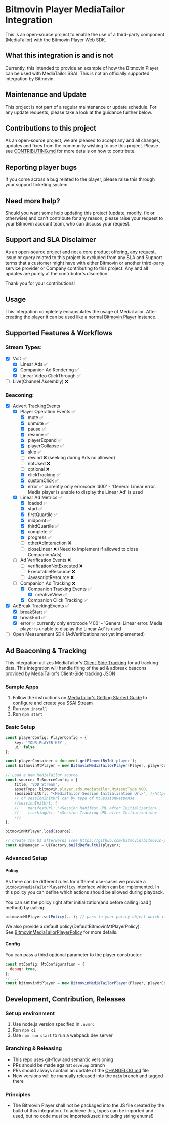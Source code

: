 # Bitmovin Player MediaTailor Integration

This is an open-source project to enable the use of a third-party component (MediaTailor) with the Bitmovin Player Web SDK.

## What this integration is and is not
Currently, this intended to provide an example of how the Bitmovin Player can be used with MediaTailor SSAI. This is not an officially supported integration by Bitmovin.

## Maintenance and Update

This project is not part of a regular maintenance or update schedule. For any update requests, please take a look at the guidance further below.

## Contributions to this project

As an open-source project, we are pleased to accept any and all changes, updates and fixes from the community wishing to use this project. Please see [CONTRIBUTING.md](CONTRIBUTING.md) for more details on how to contribute.

## Reporting player bugs

If you come across a bug related to the player, please raise this through your support ticketing system.

## Need more help?

Should you want some help updating this project (update, modify, fix or otherwise) and can't contribute for any reason, please raise your request to your Bitmovin account team, who can discuss your request.

## Support and SLA Disclaimer

As an open-source project and not a core product offering, any request, issue or query related to this project is excluded from any SLA and Support terms that a customer might have with either Bitmovin or another third-party service provider or Company contributing to this project. Any and all updates are purely at the contributor's discretion.

Thank you for your contributions!

## Usage

This integration completely encapsulates the usage of MediaTailor. After creating the player it can be used like a normal [Bitmovin Player](https://bitmovin.com/docs/player) instance.

## Supported Features & Workflows
### Stream Types:
- [x] VoD :white_check_mark:
  - [x] Linear Ads :white_check_mark:
  - [x] Companion Ad Rendering :white_check_mark:
  - [x] Linear Video ClickThrough :white_check_mark:
- [ ] Live(Channel Assembly) :x:
### Beaconing:
- [x] Advert TrackingEvents
  - [x] Player Operation Events :white_check_mark:
    - [x] mute :white_check_mark:
    - [x] unmute :white_check_mark:
    - [x] pause :white_check_mark:
    - [x] resume :white_check_mark:
    - [x] playerExpand :white_check_mark:
    - [x] playerCollapse :white_check_mark:
    - [x] skip :white_check_mark:
    - [ ] rewind :x: (seeking during Ads no allowed)
    - [ ] notUsed :x:
    - [ ] optional :x:
    - [x] clickTracking :white_check_mark:
    - [x] customClick :white_check_mark:
    - [x] error :white_check_mark: currently only errorcode '400' - 'General Linear error. Media player is unable to display the Linear Ad' is used
  - [x] Linear Ad Metrics :white_check_mark:
    - [x] loaded :white_check_mark:
    - [x] start :white_check_mark:
    - [x] firstQuartile :white_check_mark:
    - [x] midpoint :white_check_mark:
    - [x] thirdQuartile :white_check_mark:
    - [x] complete :white_check_mark:
    - [x] progress :white_check_mark:
    - [ ] otherAdInteraction :x:
    - [ ] closeLinear :x: (Need to implement if allowed to close CompanionAds)
  - [ ] Ad Verification Events :x:
    - [ ] verificationNotExecuted :x:
    - [ ] ExecutableResource :x:
    - [ ] JavascriptResource :x:
  - [ ] Companion Ad Tracking :x:
    - [x] Companion Tracking Events :white_check_mark:
      - [x] creativeView :white_check_mark:
    - [x] Companion Click Tracking :white_check_mark:
- [x] AdBreak TrackingEvents :white_check_mark:
  - [x] breakStart :white_check_mark:
  - [x] breakEnd :white_check_mark:
  - [x] error :white_check_mark: currently only errorcode '400' - 'General Linear error. Media player is unable to display the Linear Ad' is used
- [ ] Open Measurement SDK (AdVerifications not yet implemented)

## Ad Beaconing & Tracking

This integration utilizes MediaTailor's [Client-Side Tracking](https://docs.aws.amazon.com/mediatailor/latest/ug/ad-reporting-client-side.html) for ad tracking data. This integration will handle firing of the ad & adbreak beacons provided by MedaiTailor's Client-Side tracking JSON

### Sample Apps

1. Follow the instructions on [MediaTailor's Getting Started Guide](https://docs.aws.amazon.com/mediatailor/latest/ug/getting-started.html) to configure and create you SSAI Stream
2. Run `npm install`
3. Run `npm start`

### Basic Setup
```ts
const playerConfig: PlayerConfig = {
    key: 'YOUR-PLAYER-KEY', 
    ui: false
};

const playerContainer = document.getElementById('player');
const bitmovinMtPlayer = new BitmovinMediaTailorPlayer(Player, playerContainer, playerConfig);

// Load a new MediaTailor source
const source: MtSourceConfig = {
    title: 'VOD Stream',
    assetType: bitmovin.player.ads.mediatailor.MtAssetType.VOD,
    sessionInitUrl: "<MediaTailor Session Initialization Url>", //https://docs.aws.amazon.com/mediatailor/latest/ug/ad-reporting-client-side.html#ad-reporting-client-side-session-configured-features
    // or sessionInitUrl can by type of MtSessionResponse
    //sessionInitUrl: {
    //    manifestUrl: '<Session Manifest URL after Initialization>',
    //    trackingUrl: '<Session Tracking URL after Initialization>'
    //}
};

bitmovinMtPlayer.load(source);

// Create the UI afterwards (see https://github.com/bitmovin/bitmovin-player-ui for details)
const uiManager = UIFactory.buildDefaultUI(player);
```
### Advanced Setup

#### Policy

As there can be different rules for different use-cases we provide a `BitmovinMediaTailorPlayerPolicy` interface which can be implemented.
In this policy you can define which actions should be allowed during playback.

You can set the policy right after initialization(and before calling load() method) by calling:

```js
bitmovinMtPlayer.setPolicy(...); // pass in your policy object which implements BitmovinMediaTailorPlayerPolicy
```

We also provide a default policy(DefaultBitmovinMtPlayerPolicy).  
See [BitmovinMediaTailorPlayerPolicy](./src/ts/MediaTailorTypes.ts) for more details.

#### Config

You can pass a third optional parameter to the player constructor:

```js
const mtConfig: MtConfiguration = {
  debug: true,
};
// ...
const bitmovinMtPlayer = new BitmovinMediaTailorPlayer(Player, playerContainer, playerConfig, mtConfig);
```
## Development, Contribution, Releases

### Set up environment

1. Use node.js version specified in `.nvmrc`
2. Run `npm ci`
3. Use `npm run start` to run a webpack dev server

### Branching & Releasing

- This repo uses git-flow and semantic versioning
- PRs should be made against `develop` branch
- PRs should always contain an update of the [CHANGELOG.md](CHANGELOG.md) file
- New versions will be manually released into the `main` branch and tagged there

### Principles

- The Bitmovin Player shall not be packaged into the JS file created by the build of this integration. To achieve this, types can be imported and used, but no code must be imported/used (including string enums!)
